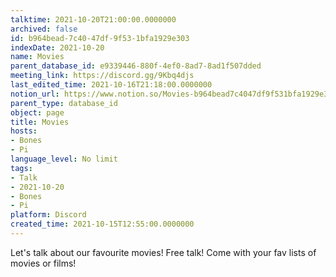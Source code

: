 ```yaml
---
talktime: 2021-10-20T21:00:00.0000000
archived: false
id: b964bead-7c40-47df-9f53-1bfa1929e303
indexDate: 2021-10-20
name: Movies
parent_database_id: e9339446-880f-4ef0-8ad7-8ad1f507dded
meeting_link: https://discord.gg/9Kbq4djs
last_edited_time: 2021-10-16T21:18:00.0000000
notion_url: https://www.notion.so/Movies-b964bead7c4047df9f531bfa1929e303
parent_type: database_id
object: page
title: Movies
hosts:
- Bones
- Pi
language_level: No limit
tags:
- Talk
- 2021-10-20
- Bones
- Pi
platform: Discord
created_time: 2021-10-15T12:55:00.0000000
---
```


Let's talk about our favourite movies!
Free talk! Come with your fav lists of movies or films!


